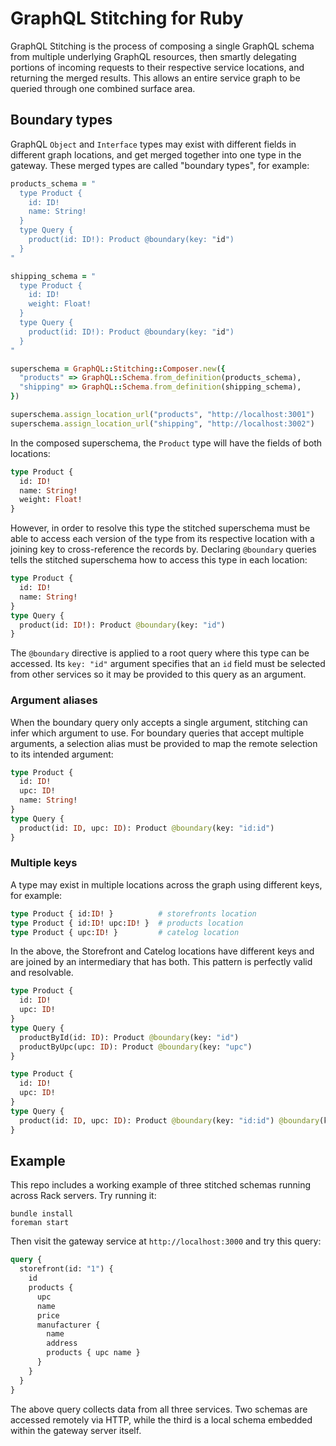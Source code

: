 # GraphQL Stitching for Ruby

GraphQL Stitching is the process of composing a single GraphQL schema from multiple underlying GraphQL resources, then smartly delegating portions of incoming requests to their respective service locations, and returning the merged results. This allows an entire service graph to be queried through one combined surface area.

## Boundary types

GraphQL `Object` and `Interface` types may exist with different fields in different graph locations, and get merged together into one type in the gateway. These merged types are called "boundary types", for example:

```ruby
products_schema = "
  type Product {
    id: ID!
    name: String!
  }
  type Query {
    product(id: ID!): Product @boundary(key: "id")
  }
"

shipping_schema = "
  type Product {
    id: ID!
    weight: Float!
  }
  type Query {
    product(id: ID!): Product @boundary(key: "id")
  }
"

superschema = GraphQL::Stitching::Composer.new({
  "products" => GraphQL::Schema.from_definition(products_schema),
  "shipping" => GraphQL::Schema.from_definition(shipping_schema),
})

superschema.assign_location_url("products", "http://localhost:3001")
superschema.assign_location_url("shipping", "http://localhost:3002")
```

In the composed superschema, the `Product` type will have the fields of both locations:

```graphql
type Product {
  id: ID!
  name: String!
  weight: Float!
}
```

However, in order to resolve this type the stitched superschema must be able to access each version of the type from its respective location with a joining key to cross-reference the records by. Declaring `@boundary` queries tells the stitched superschema how to access this type in each location:

```graphql
type Product {
  id: ID!
  name: String!
}
type Query {
  product(id: ID!): Product @boundary(key: "id")
}
```

The `@boundary` directive is applied to a root query where this type can be accessed. Its `key: "id"` argument specifies that an `id` field must be selected from other services so it may be provided to this query as an argument.

### Argument aliases

When the boundary query only accepts a single argument, stitching can infer which argument to use. For boundary queries that accept multiple arguments, a selection alias must be provided to map the remote selection to its intended argument:

```graphql
type Product {
  id: ID!
  upc: ID!
  name: String!
}
type Query {
  product(id: ID, upc: ID): Product @boundary(key: "id:id")
}
```

### Multiple keys

A type may exist in multiple locations across the graph using different keys, for example:

```graphql
type Product { id:ID! }          # storefronts location
type Product { id:ID! upc:ID! }  # products location
type Product { upc:ID! }         # catelog location
```

In the above, the Storefront and Catelog locations have different keys and are joined by an intermediary that has both. This pattern is perfectly valid and resolvable.

```graphql
type Product {
  id: ID!
  upc: ID!
}
type Query {
  productById(id: ID): Product @boundary(key: "id")
  productByUpc(upc: ID): Product @boundary(key: "upc")
}
```

```graphql
type Product {
  id: ID!
  upc: ID!
}
type Query {
  product(id: ID, upc: ID): Product @boundary(key: "id:id") @boundary(key: "upc:upc")
}
```

## Example

This repo includes a working example of three stitched schemas running across Rack servers. Try running it:

```
bundle install
foreman start
```

Then visit the gateway service at `http://localhost:3000` and try this query:

```graphql
query {
  storefront(id: "1") {
    id
    products {
      upc
      name
      price
      manufacturer {
        name
        address
        products { upc name }
      }
    }
  }
}
```

The above query collects data from all three services. Two schemas are accessed remotely via HTTP, while the third is a local schema embedded within the gateway server itself.
